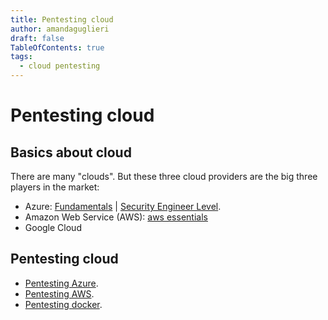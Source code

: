 ```yaml
---
title: Pentesting cloud
author: amandaguglieri
draft: false
TableOfContents: true
tags:
  - cloud pentesting
---
```



# Pentesting cloud

## Basics about cloud

There are many "clouds". But these three cloud providers are the big three players in the market:

- Azure: [Fundamentals](azure/az-900-preparation.md) | [Security Engineer Level](azure/az-500-preparation.md).
- Amazon Web Service (AWS): [aws essentials](aws/aws-essentials.md)
- Google Cloud


## Pentesting cloud

- [Pentesting Azure](azure/pentesting-azure.md).
- [Pentesting AWS](aws/pentesting-aws.md).
- [Pentesting docker](containers/pentesting-docker.md).

